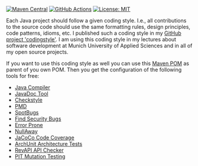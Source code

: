 [![Maven Central](https://maven-badges.herokuapp.com/maven-central/edu.hm.hafner/codingstyle-pom/badge.svg)](https://maven-badges.herokuapp.com/maven-central/edu.hm.hafner/codingstyle-pom)
[![GitHub Actions](https://github.com/uhafner/codingstyle-pom/workflows/GitHub%20Actions/badge.svg)](https://github.com/uhafner/codingstyle-pom/actions)
[![License: MIT](https://img.shields.io/badge/license-MIT-yellow.svg)](https://opensource.org/licenses/MIT)

Each Java project should follow a given coding style. I.e., all contributions to the source code should use the same 
formatting rules, design principles, code patterns, idioms, etc. I published such a coding style in my 
[GitHub project 'codingstyle'](https://github.com/uhafner/codingstyle). I am using this coding style in my lectures about 
software development at Munich University of Applied Sciences and in all of my open source projects.  

If you want to use this coding style as well you can use this [Maven POM](pom.xml) as parent of you own POM. Then you
get the configuration of the following tools for free:
- [Java Compiler](https://openjdk.java.net/groups/compiler/)
- [JavaDoc Tool](https://www.oracle.com/technetwork/java/javase/documentation/javadoc-137458.html)
- [Checkstyle](https://checkstyle.org)
- [PMD](https://pmd.github.io/)
- [SpotBugs](https://spotbugs.github.io)
- [Find Security Bugs](https://find-sec-bugs.github.io)
- [Error Prone](https://errorprone.info)
- [NullAway](https://github.com/uber/NullAway)
- [JaCoCo Code Coverage](https://www.jacoco.org/jacoco/index.html)
- [ArchUnit Architecture Tests](https://www.archunit.org) 
- [RevAPI API Checker](https://revapi.org)
- [PIT Mutation Testing](https://pitest.org)


